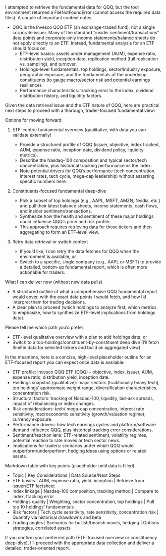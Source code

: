 I attempted to retrieve the fundamental data for QQQ, but the tool environment returned a FileNotFoundError (cannot access the required data files). A couple of important context notes:

- QQQ is the Invesco QQQ ETF (an exchange-traded fund), not a single corporate issuer. Many of the standard “insider sentiment/transactions” data points and corporate-only income statements/balance sheets do not apply directly to an ETF. Instead, fundamental analysis for an ETF should focus on:
  - ETF-level basics: assets under management (AUM), expense ratio, distribution yield, inception date, replication method (full replication vs. sampling), and turnover.
  - Holdings-level fundamentals: top holdings, sector/industry exposure, geographic exposure, and the fundamentals of the underlying constituents (to gauge macro/sector risk and potential earnings resilience).
  - Performance characteristics: tracking error to the index, dividend distribution history, and liquidity factors.

Given the data retrieval issue and the ETF nature of QQQ, here are practical next steps to proceed with a thorough, trader-focused fundamental view:

Options for moving forward
1) ETF-centric fundamental overview (qualitative, with data you can validate externally)
   - Provide a structured profile of QQQ (issuer, objective, index tracked, AUM, expense ratio, inception date, dividend policy, liquidity metrics).
   - Describe the Nasdaq-100 composition and typical sector/tech concentration, plus historical tracking performance vs the index.
   - Note potential drivers for QQQ’s performance (tech concentration, interest rates, tech cycle, mega-cap leadership) without asserting specific numbers here.

2) Constituents-focused fundamental deep-dive
   - Pick a subset of top holdings (e.g., AAPL, MSFT, AMZN, Nvidia, etc.) and pull their latest balance sheets, income statements, cash flows, and insider sentiment/transactions.
   - Synthesize how the health and sentiment of these major holdings could influence QQQ’s price and risk profile.
   - This approach requires retrieving data for those tickers and then aggregating to form an ETF-level view.

3) Retry data retrieval or switch context
   - If you’d like, I can retry the data fetches for QQQ when the environment is available, or
   - Switch to a specific, single company (e.g., AAPL or MSFT) to provide a detailed, bottom-up fundamental report, which is often more actionable for traders.

What I can deliver now (without new data pulls)
- A structured outline of what a comprehensive QQQ fundamental report would cover, with the exact data points I would fetch, and how I’d interpret them for trading decisions.
- A clear plan to proceed (which holdings to analyze first, which metrics to emphasize, how to synthesize ETF-level implications from holdings data).

Please tell me which path you’d prefer:
- ETF-level qualitative overview with a plan to add holdings data, or
- Switch to a top-holdings/constituent-by-constituent deep dive (I’ll fetch SimFin data for selected tickers and build an aggregated view).

In the meantime, here is a concise, high-level placeholder outline for an ETF-focused report you can expect once data is available:

- ETF profile: Invesco QQQ ETF (QQQ) – objective, index, issuer, AUM, expense ratio, distribution yield, inception date.
- Holdings snapshot (qualitative): major sectors (traditionally heavy tech), top holdings’ approximate weight range, diversification characteristics, concentration risk.
- Structural factors: tracking of Nasdaq-100, liquidity, bid-ask spreads, impact of rebalancing or index changes.
- Risk considerations: tech/ mega-cap concentration, interest rate sensitivity, macroeconomic sensitivity (growth/valuation regime), currency exposure.
- Performance drivers: how tech earnings cycles and platform/software demand influence QQQ, plus historical tracking error considerations.
- Sentiment/reaction lens: ETF-related sentiment, volatility regimes, potential reaction to rate moves or tech sector news.
- Implications for traders: scenarios under which QQQ would outperform/underperform, hedging ideas using options or related assets.

Markdown table with key points (placeholder until data is filled)
- Topic | Key Considerations | Data Source/Next Steps
- ETF basics | AUM, expense ratio, yield, inception | Retrieve from issuer/ETF factsheet
- Index linkage | Nasdaq-100 composition, tracking method | Compare to index, tracking error
- Holdings quality | Weighting, sector concentration, top holdings | Pull top 10 holdings’ fundamentals
- Risk factors | Tech cycle sensitivity, rate sensitivity, concentration risk | Quantify via historical drawdowns and beta
- Trading angles | Scenarios for bullish/bearish moves, hedging | Options strategies, correlated assets

If you confirm your preferred path (ETF-focused overview or constituency deep-dive), I’ll proceed with the appropriate data collection and deliver a detailed, trader-oriented report.